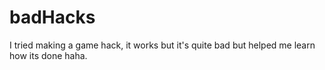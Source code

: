 # badHacks
I tried making a game hack, it works but it's quite bad but helped me learn how its done haha.
